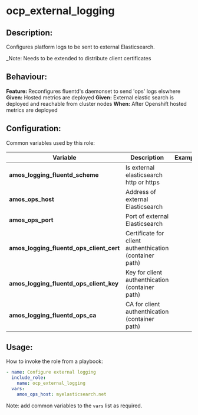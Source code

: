 # ocp_external_logging

## Description:

Configures platform logs to be sent to external Elasticsearch.

_Note: Needs to be extended to distribute client certificates

## Behaviour:

**Feature:** Reconfigures fluentd's daemonset to send 'ops' logs elswhere
**Given:** Hosted metrics are deployed
**Given:** External elastic search is deployed and reachable from cluster nodes
**When:** After Openshift hosted metrics are deployed

## Configuration:

Common variables used by this role:

| Variable  | Description  | Example  | 
|---|---|---|
| **amos_logging_fluentd_scheme** | Is external elasticsearch http or https | |
| **amos_ops_host** | Address of external Elasticsearch | |
| **amos_ops_port** | Port of external Elasticsearch | |
| **amos_logging_fluentd_ops_client_cert** | Certificate for client authenthication (container path) | |
| **amos_logging_fluentd_ops_client_key** | Key for client authenthication (container path) | |
| **amos_logging_fluentd_ops_ca** | CA for client authenthication (container path) | |


## Usage:

How to invoke the role from a playbook:

```yaml
- name: Configure external logging
  include_role:
    name: ocp_external_logging
  vars:
    amos_ops_host: myelasticsearch.net
```

Note: add common variables to the `vars` list as required.
